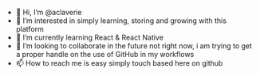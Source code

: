 - 👋 Hi, I’m @aclaverie
- 👀 I’m interested in simply learning, storing and growing with this platform
- 🌱 I’m currently learning React & React Native
- 💞️ I’m looking to collaborate in the future not right now, i am trying to get a proper handle on the use of GitHub in my workflows
- 📫 How to reach me is easy simply touch based here on github

<!---
aclaverie/aclaverie is a ✨ special ✨ repository because its `README.md` (this file) appears on your GitHub profile.
You can click the Preview link to take a look at your changes.
--->
